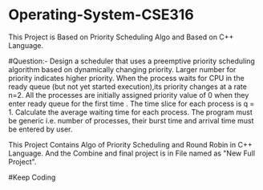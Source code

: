 # Operating-System-CSE316
This Project is Based on Priority Scheduling Algo and Based on C++ Language.


#Question:- Design a scheduler that uses a preemptive priority scheduling algorithm based on dynamically changing priority.
           Larger number for priority indicates higher priority. 
When the process waits for CPU in the ready queue (but not yet started execution),its priority changes at a rate n=2. 
All the processes are initially assigned priority value of 0 when they enter ready queue for the first time . 
The time slice for each process is q = 1. 
Calculate the average waiting time for each process.
The program must be generic i.e. number of processes, their burst time and arrival time must be entered by user.

This Project Contains Algo of Priority Scheduling and Round Robin in C++ Language.
And the Combine and final project is in File named as "New Full Project".


#Keep Coding
